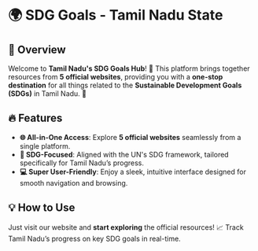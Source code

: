 # 🌍 SDG Goals - Tamil Nadu State

## 🚀 Overview

Welcome to **Tamil Nadu's SDG Goals Hub**! 🌱 This platform brings together resources from **5 official websites**, providing you with a **one-stop destination** for all things related to the **Sustainable Development Goals (SDGs)** in Tamil Nadu. 🎯

## 🔥 Features

- **🌐 All-in-One Access**: Explore **5 official websites** seamlessly from a single platform.
- **🎯 SDG-Focused**: Aligned with the UN's SDG framework, tailored specifically for Tamil Nadu’s progress.
- **💻 Super User-Friendly**: Enjoy a sleek, intuitive interface designed for smooth navigation and browsing.

## 💡 How to Use

Just visit our website and **start exploring** the official resources! 📈 Track Tamil Nadu’s progress on key SDG goals in real-time.



